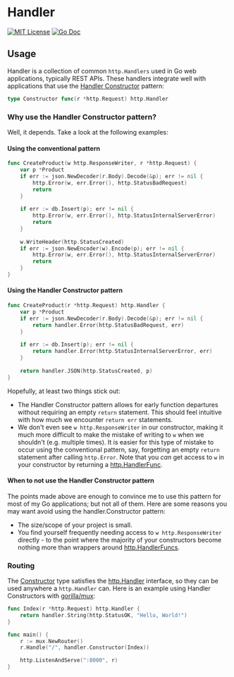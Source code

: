 # Handler

[![MIT License](https://img.shields.io/badge/license-MIT-blue.svg)](https://github.com/zpatrick/handler/blob/master/LICENSE)
[![Go Doc](https://godoc.org/github.com/zpatrick/handler?status.svg)](https://godoc.org/github.com/zpatrick/handler)

## Usage
Handler is a collection of common `http.Handlers` used in Go web applications, typically REST APIs. 
These handlers integrate well with applications that use the [Handler Constructor](https://godoc.org/github.com/zpatrick/handler#Constructor) pattern: 

```go
type Constructor func(r *http.Request) http.Handler
```

### Why use the Handler Constructor pattern? 
Well, it depends. Take a look at the following examples: 

#### Using the conventional pattern
```go
func CreateProduct(w http.ResponseWriter, r *http.Request) {
	var p *Product
	if err := json.NewDecoder(r.Body).Decode(&p); err != nil {
		http.Error(w, err.Error(), http.StatusBadRequest)
		return
	}
	
	if err := db.Insert(p); err != nil {
		http.Error(w, err.Error(), http.StatusInternalServerError)
		return
	}
	
	w.WriteHeader(http.StatusCreated)
	if err := json.NewEncoder(w).Encode(p); err != nil {
		http.Error(w, err.Error(), http.StatusInternalServerError)
		return
	}
}
```

#### Using the Handler Constructor pattern
```go
func CreateProduct(r *http.Request) http.Handler {
	var p *Product
	if err := json.NewDecoder(r.Body).Decode(&p); err != nil {
		return handler.Error(http.StatusBadRequest, err)
	}
	
	if err := db.Insert(p); err != nil {
		return handler.Error(http.StatusInternalServerError, err)
	}
	
	return handler.JSON(http.StatusCreated, p)
}
```

Hopefully, at least two things stick out:
* The Handler Constructor pattern allows for early function departures without requiring an empty `return` statement.
This should feel intuitive with how much we encounter `return err` statements. 
* We don't even see `w http.ResponseWriter` in our constructor, making it much more difficult to make the mistake of writing to `w` when we shouldn't (e.g. multiple times). 
It is easier for this type of mistake to occur using the conventional pattern, say, forgetting an empty `return` statement after calling `http.Error`. Note that you _can_ get access to `w` in your constructor by returning a [http.HandlerFunc](https://golang.org/pkg/net/http/#HandlerFunc). 

#### When to not use the Handler Constructor pattern
The points made above are enough to convince me to use this pattern for most of my Go applications; but not all of them.
Here are some reasons you may want avoid using the handler.Constructor pattern: 
* The size/scope of your project is small. 
* You find yourself frequently needing access to `w http.ResponseWriter` directly - to the point where the majority of your constructors become nothing more than wrappers around [http.HandlerFuncs](https://golang.org/pkg/net/http/#HandlerFunc). 


### Routing 
The [Constructor](https://godoc.org/github.com/zpatrick/handler#Constructor) type satisfies the [http.Handler](https://golang.org/pkg/net/http/#Handler) interface,
so they can be used anywhere a `http.Handler` can. 
Here is an example using Handler Constructors with [gorilla/mux](https://github.com/gorilla/mux):

```go
func Index(r *http.Request) http.Handler {
	return handler.String(http.StatusOK, "Hello, World!")
}

func main() {
	r := mux.NewRouter()
	r.Handle("/", handler.Constructor(Index))

	http.ListenAndServe(":8000", r)
}
```
